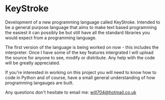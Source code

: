 KeyStroke
=========

Development of a new programming language called KeyStroke. Intended to be a general purpose language that aims to make text based programming the easiest it can possibly be but still have all the standard libraries you would expect from a programming language.

The first version of the language is being worked on now - this includes the interpreter. Once I have some of the key features intergrated I will upload the source for anyone to see, modify or distribute. Any help with the code will be greatly appreciated.

If you're interested in working on this project you will need to know how to code in Python and of course, have a small general understanding of how programming langauges are built.

Any questions don't hesitate to email me: will704@hotmail.co.uk
